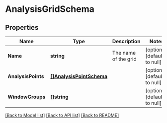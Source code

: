 # AnalysisGridSchema

## Properties
Name | Type | Description | Notes
------------ | ------------- | ------------- | -------------
**Name** | **string** | The name of the grid | [optional] [default to null]
**AnalysisPoints** | [**[]AnalysisPointSchema**](AnalysisPointSchema.md) |  | [optional] [default to null]
**WindowGroups** | **[]string** |  | [optional] [default to null]

[[Back to Model list]](../README.md#documentation-for-models) [[Back to API list]](../README.md#documentation-for-api-endpoints) [[Back to README]](../README.md)


